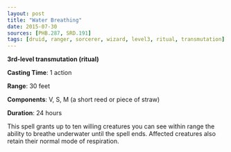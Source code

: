 ```yaml
---
layout: post
title: "Water Breathing"
date: 2015-07-30
sources: [PHB.287, SRD.191]
tags: [druid, ranger, sorcerer, wizard, level3, ritual, transmutation]
---
```


**3rd-level transmutation (ritual)**

**Casting Time**: 1 action

**Range**: 30 feet

**Components**: V, S, M (a short reed or piece of straw)

**Duration**: 24 hours

This spell grants up to ten willing creatures you can see within range the ability to breathe underwater until the spell ends. Affected creatures also retain their normal mode of respiration.
